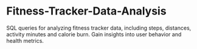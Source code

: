 # Fitness-Tracker-Data-Analysis
SQL queries for analyzing fitness tracker data, including steps, distances, activity minutes and calorie burn. Gain insights into user behavior and health metrics.
